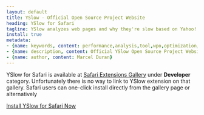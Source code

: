 ```yaml
---
layout: default
title: YSlow - Official Open Source Project Website
heading: YSlow for Safari
tagline: YSlow analyzes web pages and why they're slow based on Yahoo!'s rules for high performance web sites
install: true
metadata:
- {name: keywords, content: performance,analysis,tool,wpo,optimization,speed,fast}
- {name: description, content: Official YSlow Open Source Project Website. YSlow analyzes web pages and suggests ways to improve their performance based on a set of rules for high performance web pages.}
- {name: author, content: Marcel Duran}
---
```

YSlow for Safari is available at [Safari Extensions Gallery](http://extensions.apple.com/) under **Developer** category. Unfortunately there is no way to link to YSlow extension on that gallery. Safari users can one-click install directly from the gallery page or alternatively

<a class="biglink" href="../yslow.safariextz">Install YSlow for Safari Now</a>

